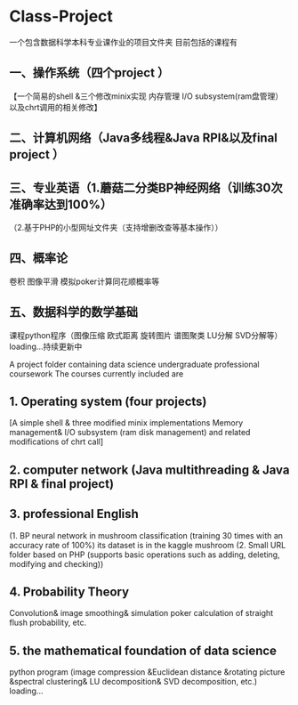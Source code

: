 # Class-Project
一个包含数据科学本科专业课作业的项目文件夹
目前包括的课程有
## 一、操作系统（四个project ）
【一个简易的shell &三个修改minix实现 
内存管理 I/O subsystem(ram盘管理）以及chrt调用的相关修改】
## 二、计算机网络（Java多线程&Java RPI&以及final project ）
## 三、专业英语（1.蘑菇二分类BP神经网络（训练30次准确率达到100%）
（2.基于PHP的小型网址文件夹（支持增删改查等基本操作））
## 四、概率论
卷积 图像平滑 模拟poker计算同花顺概率等
## 五、数据科学的数学基础
课程python程序（图像压缩 欧式距离 旋转图片 谱图聚类 LU分解 SVD分解等）
loading...持续更新中


A project folder containing data science undergraduate professional coursework
The courses currently included are
## 1. Operating system (four projects)
[A simple shell & three modified minix implementations
Memory management& I/O subsystem (ram disk management) and related modifications of chrt call]
## 2. computer network (Java multithreading & Java RPI & final project)
## 3. professional English 
(1.  BP neural network in mushroom classification (training 30 times with an accuracy rate of 100%)
its dataset is in the kaggle mushroom
(2. Small URL folder based on PHP (supports basic operations such as adding, deleting, modifying and checking))
## 4. Probability Theory
Convolution& image smoothing& simulation poker calculation of straight flush probability, etc.
## 5. the mathematical foundation of data science
python program (image compression &Euclidean distance &rotating picture &spectral clustering& LU decomposition& SVD decomposition, etc.)
loading...
